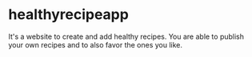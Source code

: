 # healthyrecipeapp

It's a website to create and add healthy recipes.
You are able to publish your own recipes and to also favor the ones you like.
